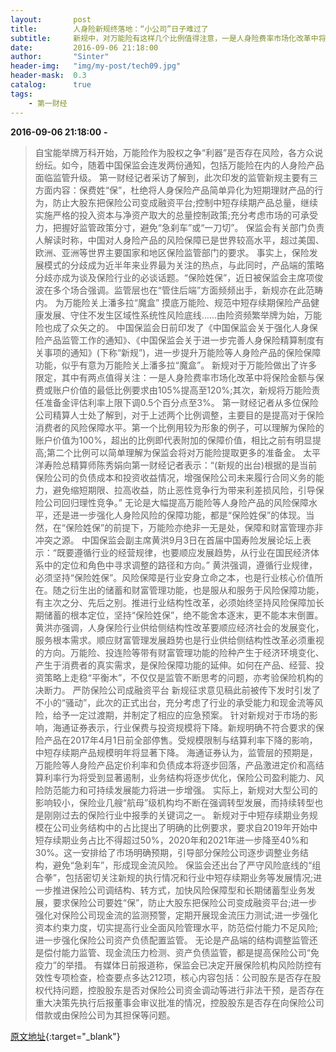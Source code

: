 ```yaml
---
layout:       post
title:        人身险新规终落地：“小公司”日子难过了
subtitle:     新规中，对万能险有这样几个比例值得注意，一是人身险费率市场化改革中将保险金额与保费或账户价值的最低比例要求由105%提高至120%，二是下调万能保险责任准备金评估利率。
date:         2016-09-06 21:18:00
author:       "Sinter"
header-img:   "img/my-post/tech09.jpg"
header-mask:  0.3
catalog:      true
tags:
    - 第一财经
---
```


**2016-09-06 21:18:00**  **-**

> 自宝能举牌万科开始，万能险作为股权之争“利器”是否存在风险，各方众说纷纭。如今，随着中国保监会连发两份通知，包括万能险在内的人身险产品面临监管升级。
第一财经记者采访了解到，此次印发的监管新规主要有三方面内容：保费姓“保”，杜绝将人身保险产品简单异化为短期理财产品的行为，防止大股东把保险公司变成融资平台;控制中短存续期产品总量，继续实施严格的投入资本与净资产取大的总量控制政策;充分考虑市场的可承受力，把握好监管政策分寸，避免“急刹车”或“一刀切”。
保监会有关部门负责人解读时称，中国对人身险产品的风险保障已是世界较高水平，超过美国、欧洲、亚洲等世界主要国家和地区保险监管部门的要求。
事实上，保险发展模式的分歧成为近半年来业界最为关注的热点，与此同时，产品端的策略分歧亦成为谈及保险行业的必谈话题。“保险姓保”，近日被保监会主席项俊波在多个场合强调。监管层也在“管住后端”方面频频出手，新规亦在此范畴内。
为万能险关上潘多拉“魔盒”
摸底万能险、规范中短存续期保险产品健康发展、守住不发生区域性系统性风险底线……由险资频繁举牌为始，万能险也成了众矢之的。
中国保监会日前印发了《中国保监会关于强化人身保险产品监管工作的通知》、《中国保监会关于进一步完善人身保险精算制度有关事项的通知》(下称“新规”)，进一步提升万能险等人身险产品的保险保障功能，似乎有意为万能险关上潘多拉“魔盒”。
新规对于万能险做出了许多限定，其中有两点值得关注：一是人身险费率市场化改革中将保险金额与保费或账户价值的最低比例要求由105%提高至120%;其次，新规将万能险责任准备金评估利率上限下调0.5个百分点至3%。
第一财经记者从多位保险公司精算人士处了解到，对于上述两个比例调整，主要目的是提高对于保险消费者的风险保障水平。第一个比例用较为形象的例子，可以理解为保险的账户价值为100%，超出的比例即代表附加的保障价值，相比之前有明显提高;第二个比例可以简单理解为保监会将对万能险提取更多的准备金。
太平洋寿险总精算师陈秀娟向第一财经记者表示：“(新规的出台)根据的是当前保险公司的负债成本和投资收益情况，增强保险公司未来履行合同义务的能力，避免缩短期限、拉高收益，防止恶性竞争行为带来利差损风险，引导保险公司回归理性竞争。”
无论是大幅提高万能险等人身险产品的风险保障水平，还是进一步强化人身险风险的保障功能，都是“保险姓保”的体现。当然，在“保险姓保”的前提下，万能险亦绝非一无是处，保障和财富管理亦非冲突之源。
中国保监会副主席黄洪9月3日在首届中国寿险发展论坛上表示：“既要遵循行业的经营规律，也要顺应发展趋势，从行业在国民经济体系中的定位和角色中寻求调整的路径和方向。”
黄洪强调，遵循行业规律，必须坚持“保险姓保”。风险保障是行业安身立命之本，也是行业核心价值所在。随之衍生出的储蓄和财富管理功能，也是服从和服务于风险保障功能，有主次之分、先后之别。推进行业结构性改革，必须始终坚持风险保障加长期储蓄的根本定位，坚持“保险姓保”，绝不能舍本逐末，更不能本末倒置。
黄洪亦强调，人身保险行业供给侧结构性改革要顺应经济社会的发展变化，服务根本需求。顺应财富管理发展趋势也是行业供给侧结构性改革必须重视的方向。万能险、投连险等带有财富管理功能的险种产生于经济环境变化、产生于消费者的真实需求，是保险保障功能的延伸。如何在产品、经营、投资策略上走稳“平衡木”，不仅仅是监管不断思考的问题，亦考验保险机构的决断力。
严防保险公司成融资平台
新规征求意见稿此前被传下发时引发了不小的“骚动”，此次的正式出台，充分考虑了行业的承受能力和现金流等风险，给予一定过渡期，并制定了相应的应急预案。
针对新规对于市场的影响，海通证券表示，行业保费与投资规模将下降。新规明确不符合要求的保险产品在2017年4月1日前全部停售。受规模限制与结算利率下降的影响，中短存续期产品规模明年将显著下降。
海通证券认为，监管层的预期是，万能险等人身险产品定价利率和负债成本将逐步回落，产品激进定价和高结算利率行为将受到显著遏制，业务结构将逐步优化，保险公司盈利能力、风险防范能力和可持续发展能力将进一步增强。
实际上，新规对大型公司的影响较小，保险业几艘“航母”级机构均不断在强调转型发展，而持续转型也是刚刚过去的保险行业中报季的关键词之一。
新规对于中短存续期业务规模在公司业务结构中的占比提出了明确的比例要求，要求自2019年开始中短存续期业务占比不得超过50%，2020年和2021年进一步降至40%和30%。这一安排给了市场明确预期，引导部分保险公司逐步调整业务结构，避免“急刹车”，形成现金流风险。
保监会还出台了严守风险底线的“组合拳”，包括密切关注新规的执行情况和行业中短存续期业务等发展情况;进一步推进保险公司调结构、转方式，加快风险保障型和长期储蓄型业务发展，要求保险公司要姓“保”，防止大股东把保险公司变成融资平台;进一步强化对保险公司现金流的监测预警，定期开展现金流压力测试;进一步强化资本约束力度，切实提高行业全面风险管理水平，防范偿付能力不足风险;进一步强化保险公司资产负债配置监管。
无论是产品端的结构调整监管还是偿付能力监管、现金流压力检测、资产负债监管，都是提高保险公司“免疫力”的举措。
有媒体日前报道称，保监会已决定开展保险机构风险防控有效性专项检查，检查要点多达212项，核心内容包括：公司股东是否存在股权代持问题，控股股东是否对保险公司资金调动等进行非法干预，是否存在重大决策先执行后报董事会审议批准的情况，控股股东是否存在向保险公司借款或由保险公司为其担保等问题。


[原文地址](http://www.yicai.com/news/5091235.html){:target="_blank"}


